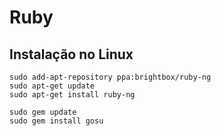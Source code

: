 # Ruby

## Instalação no Linux

````
sudo add-apt-repository ppa:brightbox/ruby-ng
sudo apt-get update
sudo apt-get install ruby-ng

sudo gem update
sudo gem install gosu
````

